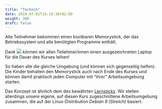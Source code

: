 ```yaml
---
title: "Technik"
date: 2018-07-01T14:19:30+02:00
weight: 300
draft: false
---
```


Alle Teilnehmer bekommen einen bootbaren Memorystick, der das
Betriebssystem und alle benötigten Programme enthält.

Dank <a href="https://www.labdoo.org/de/content/LabdooCH"><img
src="/labdoo-site-logo.png"></a> können wir allen Teilehmer/innen einen
ausgezeichneten Laptop für die Dauer des Kurses leihen!

<!--more-->

So haben alle die gleiche Umgebung (und können sich gegenseitig
helfen). Die Kinder behalten den Memorystick auch nach Ende des Kurses
und können damit praktisch jeden Computer mit “ihrer” Arbeitsumgebung
starten.

Das Konzept ist ähnlich dem des bewährten <a
href="https://www.imedias.ch/themen/lernstick/index.cfm"
target="_blank">Lernsticks</a>. Wir stellen allerdings unsere eigene,
auf diesen Kurs zugeschnittene Arbeitsumgebung zusammen, die auf der
Linux-Distribution <i>Debian 9 (Stretch)</i> basiert.
